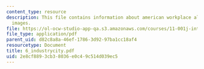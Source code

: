 ```yaml
---
content_type: resource
description: This file contains information about american workplace along with the
  images.
file: https://ol-ocw-studio-app-qa.s3.amazonaws.com/courses/11-001j-introduction-to-urban-design-and-development-spring-2006/2e8cf8893cb38036e0c49c514d039ec5_6_industrycity.pdf
file_type: application/pdf
parent_uid: d82c8a8a-46ef-1786-3d92-97ba1cc18af4
resourcetype: Document
title: 6_industrycity.pdf
uid: 2e8cf889-3cb3-8036-e0c4-9c514d039ec5
---
```

